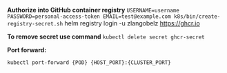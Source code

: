 **Authorize into GitHub container registry**
`USERNAME=username PASSWORD=personal-access-token EMAIL=test@example.com k8s/bin/create-registry-secret.sh`
helm registry login -u zlangobelz https://ghcr.io

**To remove secret use command**
`kubectl delete secret ghcr-secret`

**Port forward:**

`kubectl port-forward {POD} {HOST_PORT}:{CLUSTER_PORT}`

